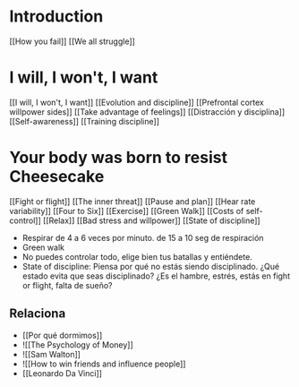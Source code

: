 
# Introduction 

[[How you fail]]
[[We all struggle]]

# I will, I won't, I want
[[I will, I won't, I want]]
[[Evolution and discipline]]
[[Prefrontal cortex willpower sides]]
[[Take advantage of feelings]]
[[Distracción y disciplina]]
[[Self-awareness]]
[[Training discipline]]



# Your body was born to resist Cheesecake
[[Fight or flight]]
[[The inner threat]]
[[Pause and plan]]
[[Hear rate variability]]
[[Four to Six]]
[[Exercise]]
[[Green Walk]]
[[Costs of self-control]]
[[Relax]]
[[Bad stress and willpower]]
[[State of discipline]]

+ Respirar de 4 a 6 veces por minuto. de 15 a 10 seg de respiración 
+ Green walk 
+ No puedes controlar todo, elige bien tus batallas y entiéndete. 
+ State of discipline: Piensa por qué no estás siendo disciplinado. ¿Qué estado evita que seas disciplinado? ¿Es el hambre, estrés, estás en fight or flight, falta de sueño?


## Relaciona
+ [[Por qué dormimos]]
+ ![[The Psychology of Money]]
+ ![[Sam Walton]]
+ ![[How to win friends and influence people]]
+ [[Leonardo Da Vinci]]
